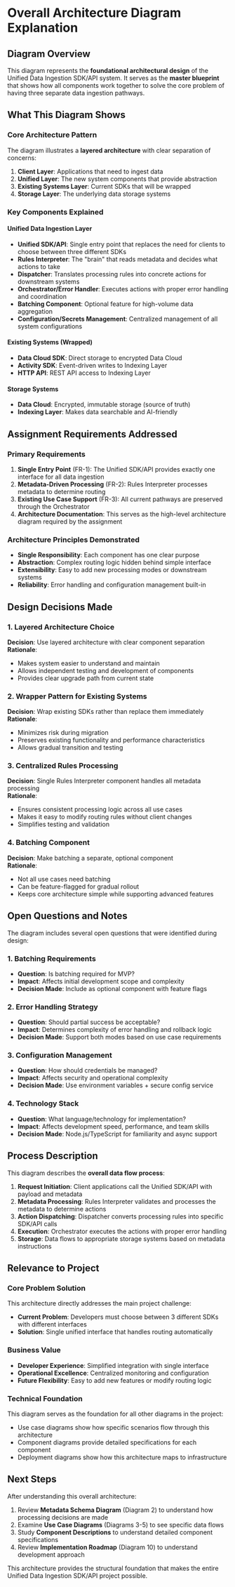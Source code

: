 # Overall Architecture Diagram Explanation

## Diagram Overview

This diagram represents the **foundational architectural design** of the Unified Data Ingestion SDK/API system. It serves as the **master blueprint** that shows how all components work together to solve the core problem of having three separate data ingestion pathways.

## What This Diagram Shows

### Core Architecture Pattern

The diagram illustrates a **layered architecture** with clear separation of concerns:

1. **Client Layer**: Applications that need to ingest data
2. **Unified Layer**: The new system components that provide abstraction
3. **Existing Systems Layer**: Current SDKs that will be wrapped
4. **Storage Layer**: The underlying data storage systems

### Key Components Explained

#### Unified Data Ingestion Layer

- **Unified SDK/API**: Single entry point that replaces the need for clients to choose between three different SDKs
- **Rules Interpreter**: The "brain" that reads metadata and decides what actions to take
- **Dispatcher**: Translates processing rules into concrete actions for downstream systems
- **Orchestrator/Error Handler**: Executes actions with proper error handling and coordination
- **Batching Component**: Optional feature for high-volume data aggregation
- **Configuration/Secrets Management**: Centralized management of all system configurations

#### Existing Systems (Wrapped)

- **Data Cloud SDK**: Direct storage to encrypted Data Cloud
- **Activity SDK**: Event-driven writes to Indexing Layer
- **HTTP API**: REST API access to Indexing Layer

#### Storage Systems

- **Data Cloud**: Encrypted, immutable storage (source of truth)
- **Indexing Layer**: Makes data searchable and AI-friendly

## Assignment Requirements Addressed

### Primary Requirements

1. **Single Entry Point** (FR-1): The Unified SDK/API provides exactly one interface for all data ingestion
2. **Metadata-Driven Processing** (FR-2): Rules Interpreter processes metadata to determine routing
3. **Existing Use Case Support** (FR-3): All current pathways are preserved through the Orchestrator
4. **Architecture Documentation**: This serves as the high-level architecture diagram required by the assignment

### Architecture Principles Demonstrated

- **Single Responsibility**: Each component has one clear purpose
- **Abstraction**: Complex routing logic hidden behind simple interface
- **Extensibility**: Easy to add new processing modes or downstream systems
- **Reliability**: Error handling and configuration management built-in

## Design Decisions Made

### 1. Layered Architecture Choice

**Decision**: Use layered architecture with clear component separation  
**Rationale**:

- Makes system easier to understand and maintain
- Allows independent testing and development of components
- Provides clear upgrade path from current state

### 2. Wrapper Pattern for Existing Systems

**Decision**: Wrap existing SDKs rather than replace them immediately  
**Rationale**:

- Minimizes risk during migration
- Preserves existing functionality and performance characteristics
- Allows gradual transition and testing

### 3. Centralized Rules Processing

**Decision**: Single Rules Interpreter component handles all metadata processing  
**Rationale**:

- Ensures consistent processing logic across all use cases
- Makes it easy to modify routing rules without client changes
- Simplifies testing and validation

### 4. Batching Component

**Decision**: Make batching a separate, optional component  
**Rationale**:

- Not all use cases need batching
- Can be feature-flagged for gradual rollout
- Keeps core architecture simple while supporting advanced features

## Open Questions and Notes

The diagram includes several open questions that were identified during design:

### 1. Batching Requirements

- **Question**: Is batching required for MVP?
- **Impact**: Affects initial development scope and complexity
- **Decision Made**: Include as optional component with feature flags

### 2. Error Handling Strategy

- **Question**: Should partial success be acceptable?
- **Impact**: Determines complexity of error handling and rollback logic
- **Decision Made**: Support both modes based on use case requirements

### 3. Configuration Management

- **Question**: How should credentials be managed?
- **Impact**: Affects security and operational complexity
- **Decision Made**: Use environment variables + secure config service

### 4. Technology Stack

- **Question**: What language/technology for implementation?
- **Impact**: Affects development speed, performance, and team skills
- **Decision Made**: Node.js/TypeScript for familiarity and async support

## Process Description

This diagram describes the **overall data flow process**:

1. **Request Initiation**: Client applications call the Unified SDK/API with payload and metadata
2. **Metadata Processing**: Rules Interpreter validates and processes the metadata to determine actions
3. **Action Dispatching**: Dispatcher converts processing rules into specific SDK/API calls
4. **Execution**: Orchestrator executes the actions with proper error handling
5. **Storage**: Data flows to appropriate storage systems based on metadata instructions

## Relevance to Project

### Core Problem Solution

This architecture directly addresses the main project challenge:

- **Current Problem**: Developers must choose between 3 different SDKs with different interfaces
- **Solution**: Single unified interface that handles routing automatically

### Business Value

- **Developer Experience**: Simplified integration with single interface
- **Operational Excellence**: Centralized monitoring and configuration
- **Future Flexibility**: Easy to add new features or modify routing logic

### Technical Foundation

This diagram serves as the foundation for all other diagrams in the project:

- Use case diagrams show how specific scenarios flow through this architecture
- Component diagrams provide detailed specifications for each component
- Deployment diagrams show how this architecture maps to infrastructure

## Next Steps

After understanding this overall architecture:

1. Review **Metadata Schema Diagram** (Diagram 2) to understand how processing decisions are made
2. Examine **Use Case Diagrams** (Diagrams 3-5) to see specific data flows
3. Study **Component Descriptions** to understand detailed component specifications
4. Review **Implementation Roadmap** (Diagram 10) to understand development approach

This architecture provides the structural foundation that makes the entire Unified Data Ingestion SDK/API project possible.

